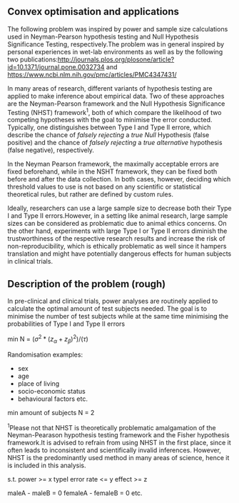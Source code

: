 ## Convex optimisation and applications

The following problem was inspired by power and sample size calculations used in Neyman-Pearson hypothesis testing and Null Hypothesis Significance Testing, respectively.The problem was in general inspired by personal experiences in wet-lab environments as well as by the following two publications:http://journals.plos.org/plosone/article?id=10.1371/journal.pone.0032734 and https://www.ncbi.nlm.nih.gov/pmc/articles/PMC4347431/ 

In many areas of research, different variants of hypothesis testing are applied to make inference about empirical data. Two of these approaches are the Neyman-Pearson framework and the Null Hypothesis Significance Testing (NHST) framework<sup>1</sup>, both of which compare the likelihood of two competing hypotheses with the goal to minimise the error conducted. Typically, one distinguishes between Type I and Type II errore, which describe the chance of *falsely rejecting* a *true* *Null* Hypothesis (false positive) and the chance of *falsely rejecting* a *true* *alternative* hypothesis (false negative), respectively.

In the Neyman Pearson framework, the maximally acceptable errors are fixed beforehand, while in the NSHT framework, they can be fixed both before and after the data collection. In both cases, however, deciding which threshold values to use is not based on any scientific or statistical theoretical rules, but rather are defined by custom rules. 

Ideally, researchers can use a large sample size to decrease both their Type I and Type II errors.However, in a setting like animal research, large sample sizes can be considered as problematic due to animal ethics concerns. On the other hand, experiments with large Type I or Type II errors diminish the trustworthiness of the respective research results and increase the risk of non-reproducibility, which is ethically problematic as well since it hampers translation and might have potentially dangerous effects for human subjects in clinical trials.

## Description of the problem (rough)

In pre-clinical and clinical trials, power analyses are routinely applied to calculate the optimal amount of test subjects needed. The goal is to minimise the number of test subjects while at the same time minimising the probabilities of Type I and Type II errors

min N = $(\sigma^2 * (z_{\alpha}+z_{\beta})^2) / (\tau)$

Randomisation examples: 
- sex
- age
- place of living
- socio-economic status
- behavioural factors
etc.


min amount of subjects
N = 2

<sup>1</sup>Please not that NHST is theoretically problematic amalgamation of the Neyman-Pearason hypothesis testing framework and the Fisher hypothesis framework.It is advised to refrain from using NHST in the first place, since it often leads to inconsistent and scientifically invalid inferences. However, NHST is the predominantly used method in many areas of science, hence it is included in this analysis.

s.t. 
power >= x
typeI error rate <= y
effect >= z

maleA - maleB = 0
femaleA - femaleB = 0
etc.


